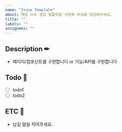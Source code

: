 ```yaml
---
name: "Issue Template"
about: 해당 이슈 생성 템플릿을 사용해 이슈를 생성해주세요.
title: ""
labels: ""
assignees: ""
---
```


## Description ✏

- 페이지/컴포넌트를 구현합니다 or 기능/API를 구현합니다

## Todo 📝

- [ ] todo1
- [ ] todo2

## ETC 📌

- 남길 말을 적어주세요.
